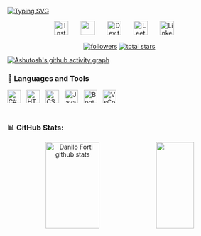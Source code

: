 [![Typing SVG](https://readme-typing-svg.herokuapp.com?font=Fira+Code&pause=1000&color=f75c7e&center=true&size=22&vCenter=true&width=1000&height=30&lines=Hello!+My+name+is+Danilo+Forti;I'm+25+years+old;I'm+from+Brazil;I+Studying+ADS+and+Web+Development;I'm+from+Brazil)](https://git.io/typing-svg)


<!-- Suas redes sociais aqui -->

<p align="center">
  <a href="link da rede social aqui"><img width="32px" alt="Instagram" title="Instagram" src="https://user-images.githubusercontent.com/107387110/227744880-a2afdca9-e7dc-4afc-afc3-cda1f0b95d7d.svg"/></a>
  &#8287;&#8287;&#8287;&#8287;&#8287;
  <a href="link do seu discord" alt="Discord" title="Contact me from Discord"><img width="32px" src="https://i.imgur.com/OViZO8J.png"/></a>
  &#8287;&#8287;&#8287;&#8287;&#8287;
  <a href="link do seu dev.to"><img width="32px" alt="Dev.to" title="Danilo Forti Dev.to" src="https://i.imgur.com/mVm29vK.png"></a>
  &#8287;&#8287;&#8287;&#8287;&#8287;
  <a href="link do seu leetcode"><img width="32px" alt="LeetCode" title="LeetCode Danilo Forti" src="https://user-images.githubusercontent.com/107387110/227745045-25091a66-beb0-408b-86da-6da4b62c9159.png"/></a>
  &#8287;&#8287;&#8287;&#8287;&#8287;
  <a href="link do seu linkedin"><img width="32px" alt="Linkedin" title="Linkedin Danilo Forti" src="https://user-images.githubusercontent.com/87836249/227797184-a0b203de-7aaf-48ca-9f91-b323911c9268.svg"/></a>
  &#8287;&#8287;&#8287;&#8287;&#8287;
</p>


<p align="center">
      <a href="https://github.com/DaniloForti?tab=followers">
         <img alt="followers" title="Follow me on Github" src="https://custom-icon-badges.demolab.com/github/followers/DaniloForti?color=236ad3&labelColor=1155ba&style=for-the-badge&logo=person-add&label=Follow&logoColor=white"/></a>
      <a href="https://github.com/DaniloForti?tab=repositories&sort=stargazers">
         <img alt="total stars" title="Total stars on GitHub" src="https://custom-icon-badges.demolab.com/github/stars/DaniloForti?color=55960c&style=for-the-badge&labelColor=488207&logo=star"/></a>

</p>

[![Ashutosh's github activity graph](https://github-readme-activity-graph.cyclic.app/graph?username=DaniloForti&theme=monokai&bg_color=false&hide_border=true&custom_title=Danilo%20Forti%20Contribution&title_color=f75c7e)](https://github.com/DaniloForti/github-readme-activity-graph)


### 🧰 Languages and Tools
<img align="left" alt="C#" width="30px" style="padding-right:10px;" src="https://devicons.railway.app/i/csharp.svg" />
<img align="left" alt="HTML" width="30" style="padding-right:10px;" src="https://devicons.railway.app/i/html5.svg" />
<img align="left" alt="CSS" width="30px" style="padding-right:10px;" src="https://devicons.railway.app/i/css3.svg" />
<img align="left" alt="Javascript" width="30px" style="padding-right:10px;" src="https://devicons.railway.app/i/javascript.svg" />
<img align="left" alt="Bootstrap" width="30px" style="padding-right:10px;" src="https://devicons.railway.app/i/bootstrap.svg" />
<img align="left" alt="VsCode" width="30px" style="padding-right:10px;" src="https://cdn.jsdelivr.net/gh/devicons/devicon/icons/vscode/vscode-original.svg" />
  
</br>
</br>
</br>


### 📊 GitHub Stats:

<div align="center">  
  <img width="49%" height="195px" src="https://github-readme-stats.vercel.app/api?username=DaniloForti&show_icons=true&count_private=true&hide_border=true&title_color=f75c7e&icon_color=66d9ef&text_color=f75c7e&bg_color=0d1117" alt="Danilo Forti github stats" /> 
  <img width="41%" height="195px" src="https://github-readme-stats.vercel.app/api/top-langs/?username=DaniloForti&layout=compact&hide_border=true&title_color=f75c7e&text_color=ff91a4&bg_color=0d1117" />
</div>
